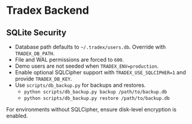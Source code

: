 # Tradex Backend

## SQLite Security

- Database path defaults to `~/.tradex/users.db`. Override with `TRADEX_DB_PATH`.
- File and WAL permissions are forced to `600`.
- Demo users are not seeded when `TRADEX_ENV=production`.
- Enable optional SQLCipher support with `TRADEX_USE_SQLCIPHER=1` and provide `TRADEX_DB_KEY`.
- Use `scripts/db_backup.py` for backups and restores.
  - `python scripts/db_backup.py backup /path/to/backup.db`
  - `python scripts/db_backup.py restore /path/to/backup.db`

For environments without SQLCipher, ensure disk-level encryption is enabled.

